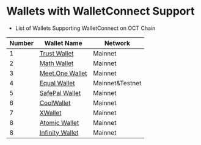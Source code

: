 # Wallets with WalletConnect Support

* List of Wallets Supporting WalletConnect on OCT Chain


| Number | Wallet Name                                    | Network                          |
| ------ | -----------------------------------------------| -------------------------------- |
| 1      | [Trust Wallet](trust-wallet.md)                | Mainnet                          |
| 2      | [Math Wallet](math-wallet.md)                  | Mainnet                          |
| 3      | [Meet.One Wallet](meet.md)                     | Mainnet                          |
| 4      | [Equal Wallet](equal.md)                       | Mainnet&Testnet                  |
| 5      | [SafePal Wallet](safepal.md)                   | Mainnet                          |
| 6      | [CoolWallet](cool-wallet.md)                   | Mainnet                          |
| 7      | [XWallet](xwallet.md)                          | Mainnet                          |
| 8      | [Atomic Wallet](atomic-wallet.md)              | Mainnet                          |
| 8      | [Infinity Wallet](infinitywallet.md)           | Mainnet                          |
